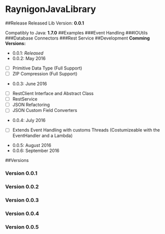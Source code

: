 # RaynigonJavaLibrary
##Release
Released Lib Version: **0.0.1**

Compatibly to Java: **1.7.0**
##Examples
###Event Handling
###IOUtils
###Database Connectors
###Rest Service
##Development
**Comming Versions:**
 - 0.0.1: *Released*
 - 0.0.2: May 2016
  - [ ] Primitive Data Type (Full Support)
  - [ ] ZIP Compression (Full Support)
 - 0.0.3: June 2016
  - [ ] RestClient Interface and Abstract Class
  - [ ] RestService 
  - [ ] JSON Refactoring
  - [ ] JSON Custom Field Converters
 - 0.0.4: July 2016
  - [ ] Extends Event Handling with customs Threads (Costumizeable with the EventHandler and a Lambda)
 - 0.0.5: August 2016
 - 0.0.6: September 2016

##Versions
### Version 0.0.1
### Version 0.0.2
### Version 0.0.3
### Version 0.0.4
### Version 0.0.5
